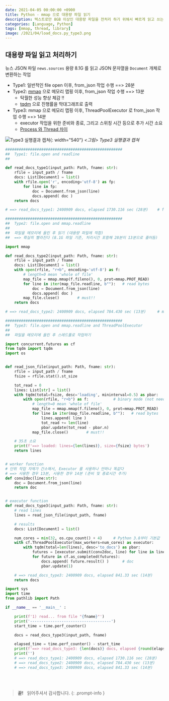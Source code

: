 ```yaml
---
date: 2021-04-05 00:00:00 +0900
title: Python - mmap 으로 대용량 파일 읽기
description: 텍스트로만 8GB 이상인 대용량 파일을 전처리 하기 위해서 빠르게 읽고 쓰는 방법에 대해 공부했습니다.
categories: [Language, Python]
tags: [mmap, thread, library]
image: /2021/04/load_docs.py_type3.png
---
```


## 대용량 파일 읽고 처리하기

뉴스 JSON 파일 `news.sources` 용량 8.1G 를 읽고 JSON 문자열을 `Document` 개체로 변환하는 작업

- Type1: 일반적인 file open 이후, from_json 작업 수행 &equals;&equals;&gt; 28분
- Type2: [mmap](https://docs.python.org/ko/3/library/concurrent.futures.html#threadpoolexecutor-example) 으로 메모리 맵핑 이후, from_json 작업 수행 &equals;&equals;&gt; 13분
  - 탁월한 성능 향상 체감 :bangbang:
  - [tqdm][4] 으로 진행률을 막대그래프로 출력
- Type3: mmap 으로 메모리 맵핑 이후, ThreadPoolExecutor 로 from_json 작업 수행 &equals;&equals;&gt; 14분
  - executor 작업을 위한 준비와 종료, 그리고 스위칭 시간 등으로 추가 시간 소요
  - [Process 와 Thread 차이][3]

![Type3 실행결과 캡쳐](/2021/04/load_docs.py_type3.png){: width="540"}
_&lt;그림&gt; Type3 실행결과 캡쳐_

```python
####################################################
##  Type1: file.open and readline
##

def read_docs_type1(input_path: Path, fname: str):
    rfile = input_path / fname
    docs: List[Document] = list()
    with rfile.open('r', encoding='utf-8') as fp:
        for line in fp:
            doc = Document.from_json(line)
            docs.append( doc )
    return docs

# ==> read_docs_type1: 2400909 docs, elapsed 1730.116 sec (28분)    # file.readline
```

```python
####################################################
##  Type2: file.open and mmap.readline
##
##  파일을 메모리에 올린 후 읽기 (대용량 파일에 적합)
##  ==> 확실히 빨라진다 (8.1G 파일 기준, 처리시간 포함해 28분이 13분으로 줄어듬)

import mmap

def read_docs_type2(input_path: Path, fname: str):
    rfile = input_path / fname
    docs: List[Document] = list()
    with open(rfile, "r+b", encoding='utf-8') as f:
        # length=0 mean 'whole of file'
        map_file = mmap.mmap(f.fileno(), 0, prot=mmap.PROT_READ)
        for line in iter(map_file.readline, b""):   # read bytes
            doc = Document.from_json(line)
            docs.append( doc )
        map_file.close()        # must!!
    return docs

# ==> read_docs_type2: 2400909 docs, elapsed 784.430 sec (13분)     # mmap.readline
```

```python
####################################################
##  Type3: file.open and mmap.readline and ThreadPoolExecutor
##
##  파일을 메모리에 올린 후 스레드풀로 작업하기

import concurrent.futures as cf
from tqdm import tqdm
import os


def read_json_file(input_path: Path, fname: str):
    rfile = input_path / fname
    fsize = rfile.stat().st_size

    tot_read = 0
    lines: List[str] = list()
    with tqdm(total=fsize, desc='loading', mininterval=0.5) as pbar:
        with open(rfile, "r+b") as f:           # binary mode (not need encoding)
            # length=0 mean 'whole of file'
            map_file = mmap.mmap(f.fileno(), 0, prot=mmap.PROT_READ)
            for line in iter(map_file.readline, b""):   # read bytes
                lines.append( line )
                tot_read += len(line)
                pbar.update(tot_read - pbar.n)
            map_file.close()        # must!!

    # 35초 소요
    print(f'==> loaded: lines={len(lines)}, size={fsize} bytes')
    return lines


# worker function
# 단위 작업 자체가 간소해서, Executor 를 사용하나 안하나 똑같다
# ==> 사용한 경우 13분, 사용한 경우 14분 (준비 및 종료시간 추가)
def conv2doc(line:str):
    doc = Document.from_json(line)
    return doc


# executor function
def read_docs_type3(input_path: Path, fname: str):
    # read lines
    lines = read_json_file(input_path, fname)

    # results
    docs: List[Document] = list()

    num_cores = min(32, os.cpu_count() + 4)     # Python 3.8부터 기본값
    with cf.ThreadPoolExecutor(max_workers=num_cores) as executor:
        with tqdm(total=len(lines), desc='to_docs') as pbar:
            futures = [executor.submit(conv2doc, line) for line in lines]
            for future in cf.as_completed(futures):
                docs.append( future.result() )      # doc
                pbar.update(1)

    # ==> read_docs_type3: 2400909 docs, elapsed 841.33 sec (14분)
    return docs

```

```python
import sys
import time
from pathlib import Path

if __name__ == '__main__' :

    print(f'1) read... from file "{fname}"')
    print('------------------------------------')
    start_time = time.perf_counter()

    docs = read_docs_type3(input_path, fname)

    elapsed_time = time.perf_counter() - start_time
    print(f'==> read_docs_type3: {len(docs)} docs, elapsed {round(elapsed_time,2):3.2f} sec')
    print('')
    # ==> read_docs_type1: 2400909 docs, elapsed 1730.116 sec (28분)    # file.readline
    # ==> read_docs_type2: 2400909 docs, elapsed 784.430 sec (13분)     # mmap.readline
    # ==> read_docs_type3: 2400909 docs, elapsed 841.33 sec (14분)      # mmap.readline + ThreadPoolExecutor

```

[1]: https://stackoverflow.com/a/51226030
[2]: https://docs.python.org/ko/3/library/concurrent.futures.html#threadpoolexecutor-example
[3]: https://medium.com/@nyomanpradipta120/why-you-should-use-threadpoolexecutor-instead-processpoolexecutor-based-on-ctf-challenge-f51e838df351
[4]: https://github.com/tqdm/tqdm

&nbsp; <br />
&nbsp; <br />

> **끝!** &nbsp; 읽어주셔서 감사합니다.
{: .prompt-info }
